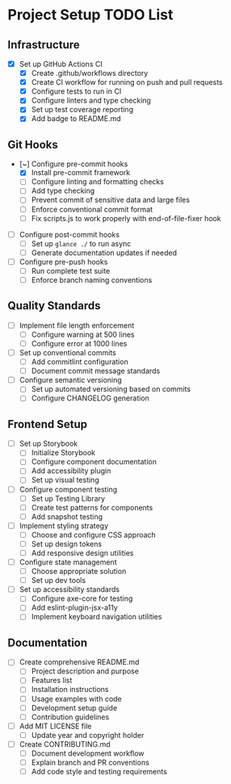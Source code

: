 # Project Setup TODO List

## Infrastructure
- [x] Set up GitHub Actions CI
  - [x] Create .github/workflows directory
  - [x] Create CI workflow for running on push and pull requests
  - [x] Configure tests to run in CI
  - [x] Configure linters and type checking
  - [x] Set up test coverage reporting
  - [x] Add badge to README.md

## Git Hooks
- [~] Configure pre-commit hooks
  - [x] Install pre-commit framework
  - [ ] Configure linting and formatting checks
  - [ ] Add type checking
  - [ ] Prevent commit of sensitive data and large files
  - [ ] Enforce conventional commit format
  - [ ] Fix scripts.js to work properly with end-of-file-fixer hook
- [ ] Configure post-commit hooks
  - [ ] Set up `glance ./` to run async
  - [ ] Generate documentation updates if needed
- [ ] Configure pre-push hooks
  - [ ] Run complete test suite
  - [ ] Enforce branch naming conventions

## Quality Standards
- [ ] Implement file length enforcement
  - [ ] Configure warning at 500 lines
  - [ ] Configure error at 1000 lines
- [ ] Set up conventional commits
  - [ ] Add commitlint configuration
  - [ ] Document commit message standards
- [ ] Configure semantic versioning
  - [ ] Set up automated versioning based on commits
  - [ ] Configure CHANGELOG generation

## Frontend Setup
- [ ] Set up Storybook
  - [ ] Initialize Storybook
  - [ ] Configure component documentation
  - [ ] Add accessibility plugin
  - [ ] Set up visual testing
- [ ] Configure component testing
  - [ ] Set up Testing Library
  - [ ] Create test patterns for components
  - [ ] Add snapshot testing
- [ ] Implement styling strategy
  - [ ] Choose and configure CSS approach
  - [ ] Set up design tokens
  - [ ] Add responsive design utilities
- [ ] Configure state management
  - [ ] Choose appropriate solution
  - [ ] Set up dev tools
- [ ] Set up accessibility standards
  - [ ] Configure axe-core for testing
  - [ ] Add eslint-plugin-jsx-a11y
  - [ ] Implement keyboard navigation utilities

## Documentation
- [ ] Create comprehensive README.md
  - [ ] Project description and purpose
  - [ ] Features list
  - [ ] Installation instructions
  - [ ] Usage examples with code
  - [ ] Development setup guide
  - [ ] Contribution guidelines
- [ ] Add MIT LICENSE file
  - [ ] Update year and copyright holder
- [ ] Create CONTRIBUTING.md
  - [ ] Document development workflow
  - [ ] Explain branch and PR conventions
  - [ ] Add code style and testing requirements

